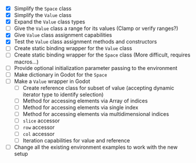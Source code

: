 - [x] Simplify the `Space` class
- [x] Simplify the `Value` class
- [x] Expand the `Value` class types
- [ ] Give the `Value` class a range for its values (Clamp or verify ranges?)
- [x] Give `Value` class assignment capabilities
- [x] Test the `Value` class assignment methods and constructors
- [ ] Create static binding wrapper for the `Value` class
- [ ] Create static binding wrapper for the `Space` class (More difficult, requires macros...)
- [ ] Provide optional initialization parameter passing to the environment
- [ ] Make dictionary in Godot for the `Space`
- [ ] Make a `Value` wrapper in Godot
  - [ ] Create reference class for subset of value (accepting dynamic iterator type to identify selection)
  - [ ] Method for accessing elements via Array of indices
  - [ ] Method for accessing elements via single index
  - [ ] Method for accessing elements via multidimensional indices
  - [ ] `slice` accessor
  - [ ] `row` accessor
  - [ ] `col` accessor
  - [ ] Iteration capabilities for value and reference
- [ ] Change all the existing environment examples to work with the new setup
